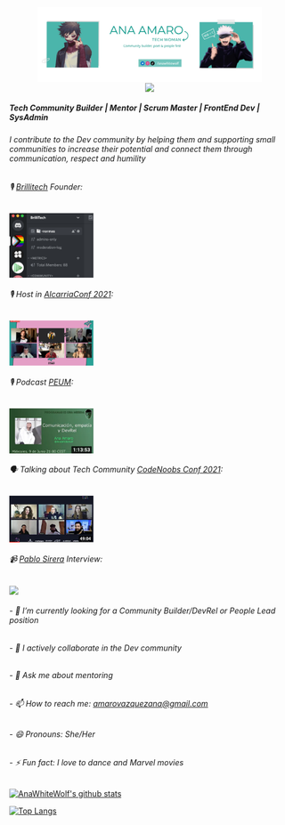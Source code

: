 <div align="center">
  <img src="/002_1Copia.jpg" align="center" width="80%" />
</div>

<div align="center">
  <img src="https://rishavanand.github.io/static/images/greetings.gif" align="center" width="40%" />
</div>

##### Tech Community Builder | Mentor | Scrum Master | FrontEnd Dev | SysAdmin
###### I contribute to the Dev community by helping them and supporting small communities to increase their potential and connect them through communication, respect and humility

###### 🎙️ [Brillitech](https://twitter.com/brillitech) Founder:

<div align="left">
    <img src="/Brillitech1.png" align="center" width="30%" />
</div>

###### 🎙️ Host in [AlcarriaConf 2021](https://www.alcarriaconf.com/):

<div align="left">
    <img src="/Alcarriaconf.png" align="center" width="30%" />
</div>

###### 🎙️ Podcast [PEUM](https://www.ivoox.com/episodio-83-comunicacion-empatia-devrel-audios-mp3_rf_71267519_1.html):

<div align="left">
  <a href="https://youtu.be/7fZGkV876SU" target="blank">
    <img src="/peum.png" align="center" width="30%" />
  </a>
</div>

###### 🗣 Talking about Tech Community [CodeNoobs Conf 2021](https://codenoobsconf.com/):

<div align="left">
  <a href="https://youtu.be/2Oe0RGUbKfg" target="blank">
    <img src="/codenoobs.png" align="center" width="30%" />
  </a>
</div>

###### 📹 [Pablo Sirera](https://pablosirera.com/) Interview:

<div align="left">
  <a href="https://youtu.be/nHiXSuxHqpI" target="blank">
    <img src="/entrevistapablo.png" align="center" width="30%" />
  </a>
</div>

###### - 🔭 I’m currently looking for a Community Builder/DevRel or People Lead position
###### - 👯 I actively collaborate in the Dev community
###### - 💬 Ask me about mentoring
###### - 📫 How to reach me: amarovazquezana@gmail.com
###### - 😄 Pronouns: She/Her
###### - ⚡ Fun fact: I love to dance and Marvel movies

[![AnaWhiteWolf's github stats](https://github-readme-stats.vercel.app/api?username=AnaAmaro&show_icons=true&theme=vue)](https://github.com/AnaAmaro/github-readme-stats)

[![Top Langs](https://github-readme-stats.vercel.app/api/top-langs/?username=AnaAmaro&layout=compact&theme=vue)](https://github.com/AnaAmaro/github-readme-stats)
